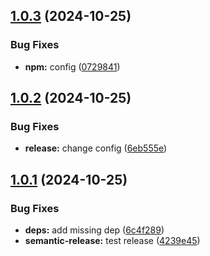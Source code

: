 ## [1.0.3](https://github.com/kamdz/dx/compare/v1.0.2...v1.0.3) (2024-10-25)


### Bug Fixes

* **npm:** config ([0729841](https://github.com/kamdz/dx/commit/0729841d87ce6cd72c2a676d007971d92502c16f))

## [1.0.2](https://github.com/kamdz/dx/compare/v1.0.1...v1.0.2) (2024-10-25)


### Bug Fixes

* **release:** change config ([6eb555e](https://github.com/kamdz/dx/commit/6eb555e3421373d936895183b7b7485f0f1e9191))

## [1.0.1](https://github.com/kamdz/dx/compare/v1.0.0...v1.0.1) (2024-10-25)


### Bug Fixes

* **deps:** add missing dep ([6c4f289](https://github.com/kamdz/dx/commit/6c4f2897a1993bea884560bb426fe220c6f75f20))
* **semantic-release:** test release ([4239e45](https://github.com/kamdz/dx/commit/4239e45ddbc8b4c478a3f2b81f6298dcd3f2329b))
